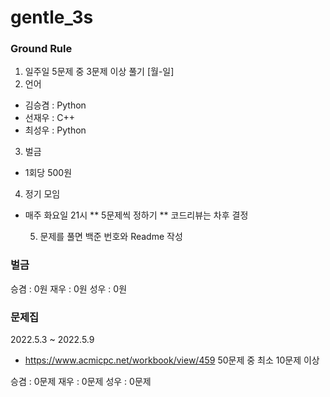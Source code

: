 # gentle_3s

### Ground Rule

1. 일주일 5문제 중 3문제 이상 풀기 [월-일]
2. 언어

- 김승겸 : Python
- 선재우 : C++
- 최성우 : Python

3. 벌금

- 1회당 500원

4. 정기 모임

- 매주 화요일 21시
  ** 5문제씩 정하기
  ** 코드리뷰는 차후 결정

  5. 문제를 풀면 백준 번호와 Readme 작성

### 벌금

승겸 : 0원
재우 : 0원
성우 : 0원

### 문제집

2022.5.3 ~ 2022.5.9

- https://www.acmicpc.net/workbook/view/459 50문제 중 최소 10문제 이상

승겸 : 0문제
재우 : 0문제
성우 : 0문제
